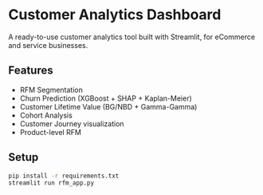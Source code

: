 # Customer Analytics Dashboard

A ready-to-use customer analytics tool built with Streamlit, for eCommerce and service businesses.

## Features
- RFM Segmentation
- Churn Prediction (XGBoost + SHAP + Kaplan-Meier)
- Customer Lifetime Value (BG/NBD + Gamma-Gamma)
- Cohort Analysis
- Customer Journey visualization
- Product-level RFM

## Setup

```bash
pip install -r requirements.txt
streamlit run rfm_app.py
